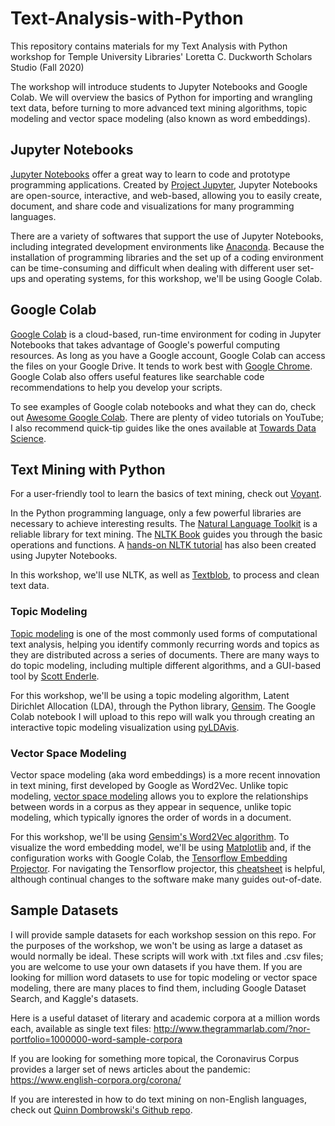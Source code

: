 # Text-Analysis-with-Python

This repository contains materials for my Text Analysis with Python workshop for Temple University Libraries' Loretta C. Duckworth Scholars Studio (Fall 2020)

The workshop will introduce students to Jupyter Notebooks and Google Colab. We will overview the basics of Python for importing and wrangling text data, before turning to more advanced text mining algorithms, topic modeling and vector space modeling (also known as word embeddings).

## Jupyter Notebooks

[Jupyter Notebooks](https://github.com/jupyter/notebook) offer a great way to learn to code and prototype programming applications. Created by [Project Jupyter](https://jupyter.org/), Jupyter Notebooks are open-source, interactive, and web-based, allowing you to easily create, document, and share code and visualizations for many programming languages.

There are a variety of softwares that support the use of Jupyter Notebooks, including integrated development environments like [Anaconda](https://docs.anaconda.com/anaconda/navigator/). Because the installation of programming libraries and the set up of a coding environment can be time-consuming and difficult when dealing with different user set-ups and operating systems, for this workshop, we'll be using Google Colab.

## Google Colab

[Google Colab](https://colab.research.google.com/notebooks/intro.ipynb#recent=true) is a cloud-based, run-time environment for coding in Jupyter Notebooks that takes advantage of Google's powerful computing resources. As long as you have a Google account, Google Colab can access the files on your Google Drive. It tends to work best with [Google Chrome](https://www.google.com/chrome/index.html). Google Colab also offers useful features like searchable code recommendations to help you develop your scripts. 

To see examples of Google colab notebooks and what they can do, check out [Awesome Google Colab](https://github.com/firmai/awesome-google-colab). There are plenty of video tutorials on YouTube; I also recommend quick-tip guides like the ones available at [Towards Data Science](https://towardsdatascience.com/10-tips-for-a-better-google-colab-experience-33f8fe721b82).

## Text Mining with Python

For a user-friendly tool to learn the basics of text mining, check out [Voyant](https://voyant-tools.org/). 

In the Python programming language, only a few powerful libraries are necessary to achieve interesting results. The [Natural Language Toolkit](https://www.nltk.org) is a reliable library for text mining. The [NLTK Book](https://www.nltk.org/book/) guides you through the basic operations and functions. A [hands-on NLTK tutorial](https://github.com/hb20007/hands-on-nltk-tutorial) has also been created using Jupyter Notebooks.

In this workshop, we'll use NLTK, as well as [Textblob](https://textblob.readthedocs.io/en/dev/), to process and clean text data.

### Topic Modeling

[Topic modeling](http://journalofdigitalhumanities.org/2-1/topic-modeling-a-basic-introduction-by-megan-r-brett/) is one of the most commonly used forms of computational text analysis, helping you identify commonly recurring words and topics as they are distributed across a series of documents. There are many ways to do topic modeling, including multiple different algorithms, and a GUI-based tool by [Scott Enderle](https://github.com/senderle/topic-modeling-tool).

For this workshop, we'll be using a topic modeling algorithm, Latent Dirichlet Allocation (LDA), through the Python library, [Gensim](https://radimrehurek.com/gensim/). The Google Colab notebook I will upload to this repo will walk you through creating an interactive topic modeling visualization using [pyLDAvis](https://github.com/bmabey/pyLDAvis).

### Vector Space Modeling

Vector space modeling (aka word embeddings) is a more recent innovation in text mining, first developed by Google as Word2Vec. Unlike topic modeling, [vector space modeling](http://bookworm.benschmidt.org/posts/2015-10-25-Word-Embeddings.html) allows you to explore the relationships between words in a corpus as they appear in sequence, unlike topic modeling, which typically ignores the order of words in a document. 

For this workshop, we'll be using [Gensim's Word2Vec algorithm](https://radimrehurek.com/gensim/auto_examples/tutorials/run_word2vec.html). To visualize the word embedding model, we'll be using [Matplotlib](https://matplotlib.org/) and, if the configuration works with Google Colab, the [Tensorflow Embedding Projector](https://projector.tensorflow.org/). For navigating the Tensorflow projector, this [cheatsheet](https://github.com/louishenrifranc/Tensorflow-Cheatsheet) is helpful, although continual changes to the software make many guides out-of-date.

## Sample Datasets

I will provide sample datasets for each workshop session on this repo. For the purposes of the workshop, we won't be using as large a dataset as would normally be ideal. These scripts will work with .txt files and .csv files; you are welcome to use your own datasets if you have them. If you are looking for million word datasets to use for topic modeling or vector space modeling, there are many places to find them, including Google Dataset Search, and Kaggle's datasets. 

Here is a useful dataset of literary and academic corpora at a million words each, available as single text files: http://www.thegrammarlab.com/?nor-portfolio=1000000-word-sample-corpora

If you are looking for something more topical, the Coronavirus Corpus provides a larger set of news articles about the pandemic: https://www.english-corpora.org/corona/

If you are interested in how to do text mining on non-English languages, check out [Quinn Dombrowski's Github repo](https://github.com/multilingual-dh/nlp-resources).

